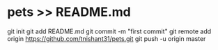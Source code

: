 # pets >> README.md
git init
git add README.md
git commit -m "first commit"
git remote add origin https://github.com/tnishant31/pets.git
git push -u origin master
